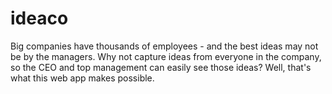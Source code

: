 # ideaco
Big companies have thousands of employees - and the best ideas may not be by the managers. Why not capture ideas from everyone in the company, so the CEO and top management can easily see those ideas? Well, that's what this web app makes possible.
